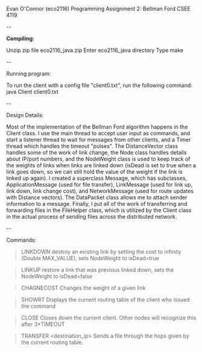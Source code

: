 Evan O'Connor (eco2116)
Programming Assignment 2: Bellman Ford
CSEE 4119

--

**Compiling:**

Unzip zip file eco2116_java.zip
Enter eco2116_java directory
Type make

--

Running program:

To run the client with a config file "client0.txt", run the following command:
java Client client0.txt

--

Design Details:

Most of the implementation of the Bellman Ford algorithm happens in the Client class. I use the main thread
to accept user input as commands, and start a listener thread to wait for messages from other clients, and a
Timer thread which handles the timeout "pulses". The DistanceVector class handles some of the work of link change,
the Node class handles details about IP/port numbers, and the NodeWeight class is used to keep track of the weights
of links when links are linked down (isDead is set to true when a link goes down, so we can still hold the value
of the weight if the link is linked up again). I created a superclass Message, which has subclasses, ApplicationMessage
(used for file transfer), LinkMessage (used for link up, link down, link change cost), and NetworkMessage (used for
route updates with Distance vectors). The DataPacket class allows me to attach sender information to a message.
Finally, I put all of the work of transferring and forwarding files in the FileHelper class, which is utilized by
the Client class in the actual process of sending files across the distributed network.

--

Commands:

>LINKDOWN <ip> <port>
destroy an existing link by setting the cost to infinity (Double.MAX_VALUE), sets NodeWeight to isDead=true

>LINKUP <ip> <port>
restore a link that was previous linked down, sets the NodeWeight to isDead=false

>CHAGNECOST <ip> <port> <cost>
Changes the weight of a given link

>SHOWRT
Displays the current routing table of the client who issued the command

>CLOSE
Closes down the current client. Other nodes will recognize this after 3*TIMEOUT

>TRANSFER <filename> <destination_ip> <port>
Sends a file through the hops given by the current routing table.



